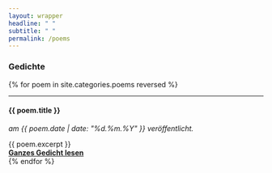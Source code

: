 ```yaml
---
layout: wrapper
headline: " "
subtitle: " "
permalink: /poems
---
```





<section class="background-red" id ="about">
  <div class="container new-content-block">
    <div class="row justify-content-center">
      <h3> Gedichte </h3>
    </div>
    {% for poem in site.categories.poems reversed %}
    <hr>
    <div class="row justify-content-center">
      <div class="col-md-auto">
        <h4> {{ poem.title }} </h4>
        <p> <i> am {{ poem.date | date: "%d.%m.%Y" }} veröffentlicht. </i> </p>
      </div>
    </div>
    <div class="row justify-content-center">
        <div class="col-md-auto">
            {{ poem.excerpt }}
        </div>
    </div>
    <div class="row justify-content-center">
        <div class="text-right col-md-auto">
            <a href="{{ poem.url }}"><strong>Ganzes Gedicht lesen </strong></a>
        </div>
    </div>    
    {% endfor %}
  </div>
</section>


